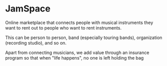 # JamSpace
Online marketplace that connects people with musical instruments they want to rent out to people who want to rent instruments. 

This can be person to person, band (especially touring bands), organization (recording studio), and so on. 

Apart from connecting musicians, we add value through an insurance program so that when "life happens", no one is left holding the bag
